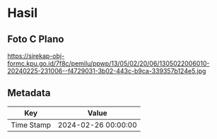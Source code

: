 # Hasil

## Foto C Plano

https://sirekap-obj-formc.kpu.go.id/7f8c/pemilu/ppwp/13/05/02/20/06/1305022006010-20240225-231006--f4729031-3b02-443c-b9ca-339357b124e5.jpg


## Metadata

| Key        | Value               |
| ---------- | ------------------- |
| Time Stamp | 2024-02-26 00:00:00 |



